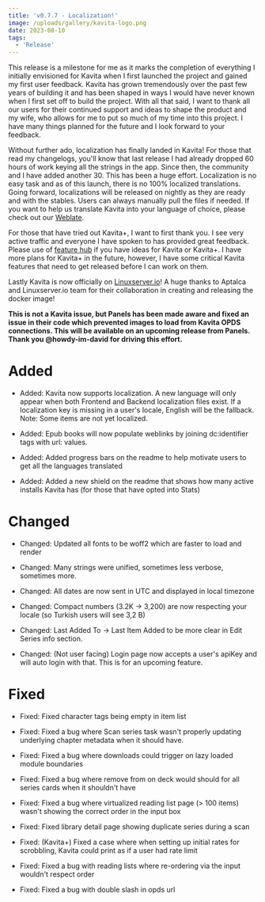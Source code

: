 ```yaml
---
title: 'v0.7.7 - Localization!'
image: /uploads/gallery/kavita-logo.png
date: 2023-08-10
tags:
  - 'Release'
---
```


This release is a milestone for me as it marks the completion of everything I initially envisioned for Kavita when I first launched the project and gained my first user feedback. Kavita has grown tremendously over the past few years of building it and has been shaped in ways I would have never known when I first set off to build the project. With all that said, I want to thank all our users for their continued support and ideas to shape the product and my wife, who allows for me to put so much of my time into this project. I have many things planned for the future and I look forward to your feedback.



Without further ado, localization has finally landed in Kavita! For those that read my changelogs, you'll know that last release I had already dropped 60 hours of work keying all the strings in the app. Since then, the community and I have added another 30. This has been a huge effort. Localization is no easy task and as of this launch, there is no 100% localized translations. Going forward, localizations will be released on nightly as they are ready and with the stables. Users can always manually pull the files if needed. If you want to help us translate Kavita into your language of choice, please check out our [Weblate](https://hosted.weblate.org/engage/kavita/).



For those that have tried out Kavita+, I want to first thank you. I see very active traffic and everyone I have spoken to has provided great feedback. Please use of [feature hub](https://feats.kavitareader.com) if you have ideas for Kavita or Kavita+. I have more plans for Kavita+ in the future, however, I have some critical Kavita features that need to get released before I can work on them. 



Lastly Kavita is now officially on [Linuxserver.io](https://hub.docker.com/r/linuxserver/kavita)! A huge thanks to Aptalca and Linuxserver.io team for their collaboration in creating and releasing the docker image! 



**This is not a Kavita issue, but Panels has been made aware and fixed an issue in their code which prevented images to load from Kavita OPDS connections. This will be available on an upcoming release from Panels. Thank you @howdy-im-david for driving this effort.** 



# Added

- Added: Kavita now supports localization. A new language will only appear when both Frontend and Backend localization files exist. If a localization key is missing in a user's locale, English will be the fallback. Note: Some items are not yet localized. 

- Added: Epub books will now populate weblinks by joining dc:identifier tags with url: values.

- Added: Added progress bars on the readme to help motivate users to get all the languages translated

- Added: Added a new shield on the readme that shows how many active installs Kavita has (for those that have opted into Stats)



# Changed

- Changed: Updated all fonts to be woff2 which are faster to load and render

- Changed: Many strings were unified, sometimes less verbose, sometimes more.

- Changed: All dates are now sent in UTC and displayed in local timezone

- Changed: Compact numbers (3.2K -> 3,200) are now respecting your locale (so Turkish users will see 3,2 B)

- Changed: Last Added To -> Last Item Added to be more clear in Edit Series info section.

- Changed: (Not user facing) Login page now accepts a user's apiKey and will auto login with that. This is for an upcoming feature.



# Fixed

- Fixed: Fixed character tags being empty in item list 

- Fixed: Fixed a bug where Scan series task wasn't properly updating underlying chapter metadata when it should have.

- Fixed: Fixed a bug where downloads could trigger on lazy loaded module boundaries

- Fixed: Fixed a bug where remove from on deck would should for all series cards when it shouldn't have

- Fixed: Fixed a bug where virtualized reading list page (> 100 items) wasn't showing the correct order in the input box 

- Fixed: Fixed library detail page showing duplicate series during a scan 

- Fixed: (Kavita+) Fixed a case where when setting up initial rates for scrobbling, Kavita could print as if a user had rate limit

- Fixed: Fixed a bug with reading lists where re-ordering via the input wouldn't respect order

- Fixed: Fixed a bug with double slash in opds url

